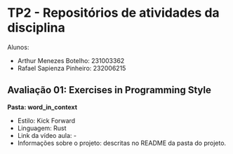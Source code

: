 # TP2 - Repositórios de atividades da disciplina
Alunos:
- Arthur Menezes Botelho: 231003362
- Rafael Sapienza Pinheiro: 232006215

## Avaliação 01: Exercises in Programming Style
**Pasta: word_in_context**
- Estilo: Kick Forward
- Linguagem: Rust
- Link da vídeo aula: -
- Informações sobre o projeto: descritas no README da pasta do projeto.
